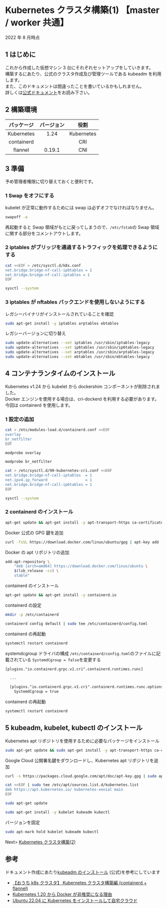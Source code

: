 # Kubernetes クラスタ構築(1) 【master / worker 共通】

2022 年 8 月時点

## 1 はじめに

これから作成した仮想マシン 3 台にそれぞれセットアップをしていきます。  
構築するにあたり、公式のクラスタ作成及び管理ツールである kubeadm を利用します。  
また、このドキュメントは間違ったことを書いているかもしれません。  
詳しくは[公式ドキュメント](https://kubernetes.io/ja/docs/setup/production-environment/tools/kubeadm/install-kubeadm/)をお読み下さい。

## 2 構築環境

| パッケージ | バージョン |    役割    |
| :--------: | :--------: | :--------: |
| Kubernetes |    1.24    | Kubernetes |
| containerd |            |    CRI     |
|  flannel   |   0.19.1   |    CNI     |

## 3 準備

予め管理者権限に切り替えておくと便利です。

### 1 Swap をオフにする

kubelet が正常に動作するためには swap は必ずオフでなければなりません。

```bash
swapoff -a
```

再起動すると Swap 領域がもとに戻ってしまうので、`/etc/fstab`の Swap 領域に関する部分をコメントアウトします。

### 2 iptables がブリッジを通過するトラフィックを処理できるようにする

```bash
cat <<EOF > /etc/sysctl.d/k8s.conf
net.bridge.bridge-nf-call-ip6tables = 1
net.bridge.bridge-nf-call-iptables = 1
EOF
```

```bash
sysctl --system
```

### 3 iptables が nftables バックエンドを使用しないようにする

レガシーバイナリがインストールされていることを確認

```bash
sudo apt-get install -y iptables arptables ebtables
```

レガシーバージョンに切り替え

```bash
sudo update-alternatives --set iptables /usr/sbin/iptables-legacy
sudo update-alternatives --set ip6tables /usr/sbin/ip6tables-legacy
sudo update-alternatives --set arptables /usr/sbin/arptables-legacy
sudo update-alternatives --set ebtables /usr/sbin/ebtables-legacy
```

## 4 コンテナランタイムのインストール

Kubernetes v1.24 から kubelet から dockershim コンポーネントが削除されました。  
Docker エンジンを使用する場合は、cri-dockerd を利用する必要があります。  
今回は containerd を使用します。

### 1 設定の追加

```bash
cat > /etc/modules-load.d/containerd.conf <<EOF
overlay
br_netfilter
EOF
```

```bash
modprobe overlay
```

```bash
modprobe br_netfilter
```

```bash
cat > /etc/sysctl.d/99-kubernetes-cri.conf <<EOF
net.bridge.bridge-nf-call-iptables  = 1
net.ipv4.ip_forward                 = 1
net.bridge.bridge-nf-call-ip6tables = 1
EOF
```

```bash
sysctl --system
```

### 2 containerd のインストール

```bash
apt-get update && apt-get install -y apt-transport-https ca-certificates curl software-properties-common
```

Docker 公式の GPG 鍵を追加

```bash
curl -fsSL https://download.docker.com/linux/ubuntu/gpg | apt-key add -
```

Docker の apt リポジトリの追加

```bash
add-apt-repository \
    "deb [arch=amd64] https://download.docker.com/linux/ubuntu \
    $(lsb_release -cs) \
    stable"
```

containerd のインストール

```bash
apt-get update && apt-get install -y containerd.io
```

containerd の設定

```bash
mkdir -p /etc/containerd
```

```bash
containerd config default | sudo tee /etc/containerd/config.toml
```

containerd の再起動

```bash
systemctl restart containerd
```

systemdcgroup ドライバの構成
`/etc/containerd/config.toml`のファイルに記載されている
`SystemdCgroup = false`を変更する

```txt
[plugins."io.containerd.grpc.v1.cri".containerd.runtimes.runc]

  ...

  [plugins."io.containerd.grpc.v1.cri".containerd.runtimes.runc.options]
    SystemdCgroup = true
```

containerd の再起動

```bash
systemctl restart containerd
```

## 5 kubeadm, kubelet, kubectl のインストール

Kubernetes apt リポジトリを使用するために必要なパッケージをインストール

```bash
sudo apt-get update && sudo apt-get install -y apt-transport-https ca-certificates curl
```

Google Cloud 公開署名鍵をダウンロードし、Kubernetes apt リポジトリを追加

```bash
curl -s https://packages.cloud.google.com/apt/doc/apt-key.gpg | sudo apt-key add -
```

```bash
cat <<EOF | sudo tee /etc/apt/sources.list.d/kubernetes.list
deb https://apt.kubernetes.io/ kubernetes-xenial main
EOF
```

```bash
sudo apt-get update
```

```bash
sudo apt-get install -y kubelet kubeadm kubectl
```

バージョンを固定

```bash
sudo apt-mark hold kubelet kubeadm kubectl
```

Next> [Kubernetes クラスタ構築(2)](./setup-k8s-master.md)

## 参考

ドキュメント作成にあたり[kubeadm のインストール](https://kubernetes.io/ja/docs/setup/production-environment/tools/kubeadm/install-kubeadm/) (公式)を参考にしています

- [【おうち k8s クラスタ】 Kubernetes クラスタ構築編 (containerd + flannel)](https://4mo.co/k8s-setup-home-cluster/)
- [Kubernetes 1.20 から Docker が非推奨になる理由](https://blog.inductor.me/entry/2020/12/03/061329)
- [Ubuntu 22.04 に Kubernetes をインストールして自宅クラウド](https://rabbit-note.com/2022/08/09/build-kubernetes-home-cluster/)
